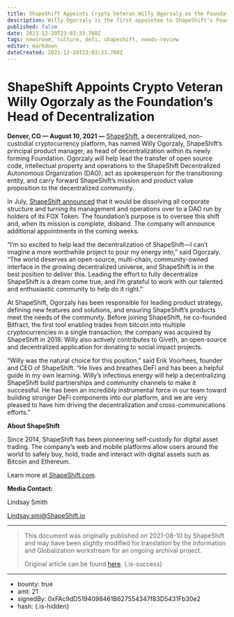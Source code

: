 ```yaml
---
title: ShapeShift Appoints Crypto Veteran Willy Ogorzaly as the Foundation’s Head of Decentralization 
description: Willy Ogorzaly is the first appointee to ShapeShift's Foundation, forming to support its DAO.
published: false
date: 2021-12-20T23:03:33.760Z
tags: newsroom, culture, defi, shapeshift, needs-review
editor: markdown
dateCreated: 2021-12-20T23:03:33.760Z
---
```


# ShapeShift Appoints Crypto Veteran Willy Ogorzaly as the Foundation’s Head of Decentralization 

**Denver, CO — August 10, 2021 —** [ShapeShift](https://shapeshift.com/), a decentralized, non-custodial cryptocurrency platform, has named Willy Ogorzaly, ShapeShift’s principal product manager, as head of decentralization within its newly forming Foundation. Ogorzaly will help lead the transfer of open source code, intellectual property and operations to the ShapeShift Decentralized Autonomous Organization (DAO), act as spokesperson for the transitioning entity, and carry forward ShapeShift’s mission and product value proposition to the decentralized community. <br/>

In July, [ShapeShift announced](https://shapeshift.com/shapeshift-decentralize-airdrop) that it would be dissolving all corporate structure and turning its management and operations over to a DAO run by holders of its FOX Token. The foundation’s purpose is to oversee this shift and, when its mission is complete, disband. The company will announce additional appointments in the coming weeks.<br/>

“I’m so excited to help lead the decentralization of ShapeShift—I can’t imagine a more worthwhile project to pour my energy into,” said Ogorzaly. “The world deserves an open-source, multi-chain, community-owned interface in the growing decentralized universe, and ShapeShift is in the best position to deliver this. Leading the effort to fully decentralize ShapeShift is a dream come true, and I’m grateful to work with our talented and enthusiastic community to help do it right.”<br/>

At ShapeShift, Ogorzaly has been responsible for leading product strategy, defining new features and solutions, and ensuring ShapeShift’s products meet the needs of the community. Before joining ShapeShift, he co-founded Bitfract, the first tool enabling trades from bitcoin into multiple cryptocurrencies in a single transaction; the company was acquired by ShapeShift in 2018. Willy also actively contributes to Giveth, an open-source and decentralized application for donating to social impact projects. <br/>

“Willy was the natural choice for this position,” said Erik Voorhees, founder and CEO of ShapeShift. “He lives and breathes DeFi and has been a helpful guide in my own learning. Willy’s infectious energy will help a decentralizing ShapeShift build partnerships and community channels to make it successful. He has been an incredibly instrumental force in our team toward building stronger DeFi components into our platform, and we are very pleased to have him driving the decentralization and cross-communications efforts.” <br/>

**About ShapeShift**

Since 2014, ShapeShift has been pioneering self-custody for digital asset trading. The company’s web and mobile platforms allow users around the world to safely buy, hold, trade and interact with digital assets such as Bitcoin and Ethereum.<br/>

Learn more at [ShapeShift.com](https://shapeshift.com/).<br/>

**Media Contact:**<br/>

Lindsay Smith 

[Lindsay.smi@ShapeShift.io](mailto:Lindsay.smi@ShapeShift.io)<br/>

---

> This document was originally published on 2021-08-10 by ShapeShift and may have been slightly modified for translation by the Information and Globalization workstream for an ongoing archival project.
>
> Original article can be found [here](https://shapeshift.com/newsroom/shapeshift-appoints-crypto-veteran-willy-ogorzaly-as-the-foundations-head-of-decentralization).
{.is-success}

---

- bounty: true
- amt: 21
- signedBy: 0xFAc9dD5194098461B627554347f83D5431Fb30e2
- hash: 
{.is-hidden}